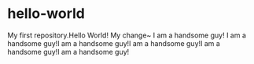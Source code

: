 # hello-world
My first repository.Hello World!
My change~
I am a handsome guy!
I am a handsome guy!I am a handsome guy!I am a handsome guy!I am a handsome guy!I am a handsome guy!

